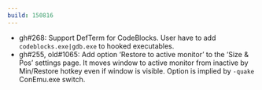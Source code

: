 ```yaml
---
build: 150816
---
```


* gh#268: Support DefTerm for CodeBlocks. User have to add `codeblocks.exe|gdb.exe` to hooked executables.
* gh#255, old#1065: Add option ‘Restore to active monitor’ to the ‘Size & Pos’ settings page.
  It moves window to active monitor from inactive by Min/Restore hotkey even if window is visible.
  Option is implied by `-quake` ConEmu.exe switch.
